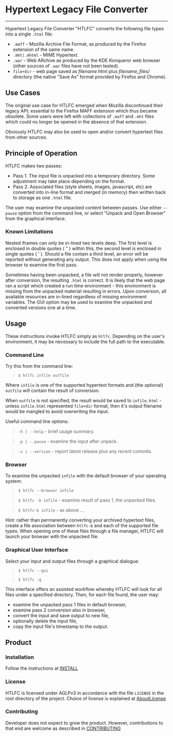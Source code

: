 # Hypertext Legacy File Converter
---
Hypertext Legacy File Converter "HTLFC" converts the following file types into a single `.html` file:

* `.maff` - Mozilla Archive File Format, as produced by the Firefox extension of the same name.
* `.mht|.mhtml` - MIME Hypertext.
* `.war` - Web ARchive as produced by the KDE Konqueror web browser (other sources of `.war` files have not been tested).
* `file+dir` - web page saved as *filename*.html plus *filename_files/* directory (the native "Save As" format provided by Firefox and Chrome).

## Use Cases

The original use case for HTLFC emerged when Mozilla discontinued their legacy API; essential to the Firefox MAFF extension which thus became obsolete. Some users were left with collections of `.maff` and `.mht` files which could no longer be opened in the absence of that extension.

Obviously HTLFC may also be used to open and/or convert hypertext files from other sources.

## Principle of Operation
HTLFC makes two passes:

* Pass 1. The input file is unpacked into a temporary directory.  Some adjustment may take place depending on the format.
* Pass 2. Associated files (style sheets, images, javascript, etc) are converted into in-line format and merged (in memory) then written back to storage as one `.html` file.

The user may examine the unpacked content between passes.  Use either `--pause` option from the command line, or select "Unpack and  Open Browser" from the graphical interface.

### Known Limitations
Nested iframes can only be in-lined two levels deep. The first level is enclosed in double quotes ( " ) within this, the second level is enclosed in single quotes ( ' ). Should a file contain a third level, an error will be reported without generating any output. This does not apply when using the browser to examine the first pass.

Sometimes having been unpacked, a file will not render properly, however after conversion, the resulting `.html` is correct. It is likely that the web page ran a script which created a run time environment - this environment is missing from the unpacked material resulting in errors. Upon conversion, all available resources are in-lined regardless of missing environment variables. The GUI option may be used to examine the unpacked and converted versions one at a time.

## Usage
These instructions invoke HTLFC simply as `htlfc`.  Depending on the user's environment, it may be necessary to include the full path to the executable.

### Command Line
Try this from the command line:

>`$ htlfc infile outfile`

Where `infile` is one of the supported hypertext formats and (the optional) `outfile` will contain the result of conversion.

When `outfile` is not specified, the result would be saved to `infile.html` - unless `infile.html` represented `file+dir` format, then it's output filename would be mangled to avoid overwriting the input.

Useful command line options:
>`-h | --help` - brief usage summary.

>`-p | --pause` - examine the input after unpack.

>`-v | --version` - report latest release plus any recent commits.

### Browser
To examine the unpacked `infile` with the default browser of your operating system:

>`$ htlfc --browser infile`

>`$ htlfc -b infile` - examine result of pass 1, the unpacked files.

>`$ htlfc-b infile` - as above ...

Hint: rather than permanently converting your archived hypertext files, create a file association between `htlfc-b` and each of the supported file types. When opening one of these files through a file manager, HTLFC will launch your browser with the unpacked file.

### Graphical User Interface
Select your input and output files through a graphical dialogue:

>`$ htlfc --gui`

>`$ htlfc -g`

This interface offers an assisted workflow whereby HTLFC will look for all files under a specified directory.  Then, for each file found, the user may:

  * examine the unpacked pass 1 files in default browser,
  * examine pass 2 conversion also in browser,
  * convert the input and save output to new file,
  * optionally delete the input file,
  * copy the input file's timestamp to the output.

## Product

### Installation
Follow the instructions at [INSTALL](INSTALL.md)

### License
HTLFC is licensed under AGLPv3 in accordance with the file `LICENSE` in the root directory of the project.  Choice of license is explained at [AboutLicense](AboutLicense.md)

### Contributing
Developer does not expect to grow the product.  However, contributions to that end are welcome as described in [CONTRIBUTING](CONTRIBUTING.md)

